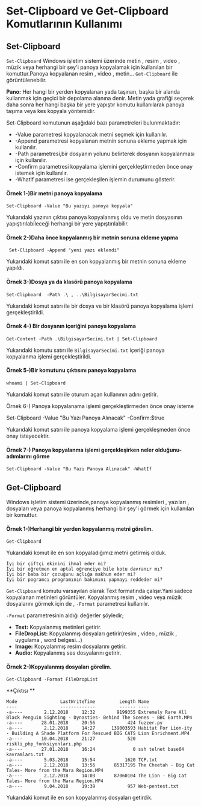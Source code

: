 # Set-Clipboard ve Get-Clipboard Komutlarının Kullanımı

## Set-Clipboard 

```Set-Clipboard``` Windows işletim sistemi üzerinde metin , resim , video , müzik veya herhangi bir şey'i panoya kopyalamak için kullanılan bir komuttur.Panoya kopyalanan resim , video , metin...  ```Get-Clipboard```  ile görüntülenebilir.

**Pano:** Her hangi bir yerden kopyalanan yada taşınan, başka bir alanda kullanmak için geçici bir depolama alanına denir. Metin yada grafiği seçerek daha sonra her hangi başka bir yere yapıştır komutu kullanılarak panoya taşıma veya kes kopyala yöntemidir.


Set-Clipboard komutunun aşağıdaki bazı parametreleri bulunmaktadır:

- -Value parametresi kopyalanacak metni seçmek için kullanılır.
- -Append parametresi kopyalanan metnin sonuna ekleme yapmak için kullanılır.
- -Path parametresi,bir dosyanın yolunu belirterek dosyanın kopyalanması için kullanılır.
- -Confirm parametresi kopyalama işlemini gerçekleştirmeden önce onay istemek için kullanılır.
- -WhatIf parametresi ise gerçekleşilen işlemin durumunu gösterir.


#### Örnek 1-)Bir metni panoya kopyalama


```
Set-Clipboard -Value "Bu yazıyı panoya kopyala"
```
Yukarıdaki yazının çıktısı panoya kopyalanmış oldu ve metin dosyasının yapıştırılabileceği herhangi bir yere yapıştırılabilir.


#### Örnek 2-)Daha önce kopyalanmış bir metnin sonuna ekleme yapma

```
 Set-Clipboard -Append "yeni yazı eklendi"
```

Yukarıdaki komut satırı ile en son kopyalanmış bir metnin sonuna ekleme yapıldı.


#### Örnek 3-)Dosya ya da klasörü panoya kopyalama

```
Set-Clipboard  -Path .\ , ..\BilgisayarSecimi.txt
```

Yukarıdaki komut satırı ile bir dosya ve bir klasörü panoya kopyalama işlemi gerçekleştirildi.



#### Örnek 4-) Bir dosyanın içeriğini panoya kopyalama

```
Get-Content -Path .\BilgisayarSecimi.txt | Set-Clipboard
```

Yukarıdaki  komutu satırı ile  ```BilgisayarSecimi.txt``` içeriği panoya kopyalanma işlemi gerçekleştirildi.



#### Örnek 5-)Bir komutunu çıktısını panoya kopyalama

```
whoami | Set-Clipboard
```

Yukarıdaki komut satırı ile oturum açan kullanının adını getirir.


Örnek 6-) Panoya kopyalanama işlemi gerçekleştirmeden önce onay isteme

Set-Clipboard -Value "Bu Yazı Panoya Alınacak"  -Confirm:$true


Yukarıdaki komut satırı ile panoya kopyalama işlemi gerçekleşmeden önce onay isteyecektir.


#### Örnek 7-) Panoya kopyalanma işlemi gerçekleşirken neler olduğunu-adımlarını görme

```
Set-Clipboard -Value "Bu Yazı Panoya Alınacak" -WhatIf
```


## Get-Clipboard

Windows işletim sistemi üzerinde,panoya kopyalanmış resimleri , yazıları , dosyaları veya panoya kopyalanmış herhangi bir şey'i görmek için kullanılan bir komuttur.

#### Örnek 1-)Herhangi bir yerden kopyalanmış metni görelim.

```
Get-Clipboard
```


Yukarıdaki komut ile en son kopyaladığımız metni getirmiş olduk.

```
İyi bir çiftçi ekinini ihmal eder mi?
İyi bir oğretmen en aptal oğrenciye bile kotu davranır mı?
İyi bir baba bir çocuğunu açlığa makhum eder mi?
İyi bir pogramcı programının bakımını yapmayı reddeder mi?
```

```Get-Clipboard``` komutu varsayılan olarak Text formatında çalışır.Yani sadece kopyalanan metinleri görüntüler.
Kopyalanmış resim , video veya müzik  dosyalarını görmek için de , ```-Format``` parametresi kullanılır.

```-Format``` parametresinin aldığı değerler şöyledir;

- **Text:** Kopyalanmış metinleri getirir.
- **FileDropList:** Kopyalanmış dosyaları getirir(resim , video , müzik , uygulama , word belgesi...)
- **Image:** Kopyalanmış resim dosyalarını getirir.
- **Audio:** Kopyalanmış ses dosyalarını getirir.



#### Örnek 2-)Kopyalanmış dosyaları görelim.

```
Get-Clipboard -Format FileDropList
```

**Çıktısı **

```
Mode                LastWriteTime         Length Name
----                -------------         ------ ----
-a----        2.12.2018     12:32        9199355 Extremely Rare All Black Penguin Sighting - Dynasties- Behind The Scenes - BBC Earth.MP4
-a----       28.01.2018     20:56            424 fuzzer.py
-a----        2.12.2018     14:27      139003593 Habitat For Lion-ity - Building A Shade Platform For Rescued BIG CATS Lion Enrichment.MP4
-a----       10.04.2018     21:27            520 riskli_php_fonksiyonları.php
-a----       27.01.2018     16:24              0 ssh telnet base64 kavramları.txt
-a----        5.03.2018     15:54           1620 TCP.txt
-a----        2.12.2018     13:56       85317195 The Cheetah - Big Cat Tales- More from the Mara Region.MP4
-a----        2.12.2018     14:03       87060104 The Lion - Big Cat Tales- More from the Mara Region.MP4
-a----        9.04.2018     19:39            957 Web-pentest.txt
```

Yukarıdaki komut ile en son kopyalanmış dosyaları getirdik.
